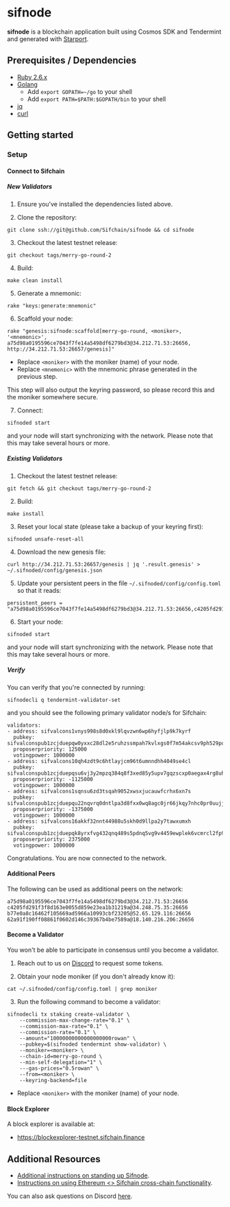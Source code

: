 # sifnode

**sifnode** is a blockchain application built using Cosmos SDK and Tendermint and generated with [Starport](https://github.com/tendermint/starport).

## Prerequisites / Dependencies

- [Ruby 2.6.x](https://www.ruby-lang.org/en/documentation/installation)
- [Golang](https://golang.org/doc/install) 
  - Add `export GOPATH=~/go` to your shell
  - Add `export PATH=$PATH:$GOPATH/bin` to your shell
- [jq](https://stedolan.github.io/jq/download/)
- [curl](https://curl.haxx.se/download.html)

## Getting started

### Setup

#### Connect to Sifchain

##### New Validators

1. Ensure you've installed the dependencies listed above.

2. Clone the repository:

```
git clone ssh://git@github.com/Sifchain/sifnode && cd sifnode
```

3. Checkout the latest testnet release:

```
git checkout tags/merry-go-round-2
```

4. Build:

```
make clean install
```

5. Generate a mnemonic:

```
rake "keys:generate:mnemonic"
```

6. Scaffold your node:

```
rake "genesis:sifnode:scaffold[merry-go-round, <moniker>, '<mnemonic>', a75d98a0195596ce7043f7fe14a5498df6279bd3@34.212.71.53:26656, http://34.212.71.53:26657/genesis]"
```

* Replace `<moniker>` with the moniker (name) of your node. 
* Replace `<mnemonic>` with the mnemonic phrase generated in the previous step.

This step will also output the keyring password, so please record this and the moniker somewhere secure.

7. Connect:

```
sifnoded start
```

and your node will start synchronizing with the network. Please note that this may take several hours or more.

##### Existing Validators

1. Checkout the latest testnet release:

```
git fetch && git checkout tags/merry-go-round-2
```

2. Build:

```
make install
```

3. Reset your local state (please take a backup of your keyring first):

```
sifnoded unsafe-reset-all
```

4. Download the new genesis file:

```
curl http://34.212.71.53:26657/genesis | jq '.result.genesis' > ~/.sifnoded/config/genesis.json
```

5. Update your persistent peers in the file `~/.sifnoded/config/config.toml` so that it reads: 

```
persistent_peers = "a75d98a0195596ce7043f7fe14a5498df6279bd3@34.212.71.53:26656,c4205fd291f3f8d163e0055d859e23ea1b31219a@34.248.75.35:26656,b77e0a8c16462f105669ad5966a10993cbf23205@52.65.129.116:26656,62a91f190ff08861f0602d146c39367b4be7589a@18.140.216.206:26656"
```

6. Start your node:

```
sifnoded start
```

and your node will start synchronizing with the network. Please note that this may take several hours or more.

##### Verify

You can verify that you're connected by running:

```
sifnodecli q tendermint-validator-set
```

and you should see the following primary validator node/s for Sifchain:

```
validators:
- address: sifvalcons1vnys998s8d0xkl9lqvzwn6wp6hyfjlp9k7kyrf
  pubkey: sifvalconspub1zcjduepqw0yxxc28dl2e5ruhzssmpah7kvlxgs0f7m54akcsv9ph529pqxhqmjna3h
  proposerpriority: 125000
  votingpower: 1000000
- address: sifvalcons10qh4zdt9c6htlayjcm96t6umnndhh4049se4cl
  pubkey: sifvalconspub1zcjduepqsu6vj3y2mpzq384q8f3xed85y5upv7gqzscxp0aegax4rg8uh93seezgwk
  proposerpriority: -1125000
  votingpower: 1000000
- address: sifvalcons1sqnsu6zd3tsqah9052xwsxjucauwfcrhx6xn7s
  pubkey: sifvalconspub1zcjduepqu22nqvrq0dntlpa3d8fxx0wq8agc0jr66jkqy7nhc0pr0uujjlmqxam24v
  proposerpriority: -1375000
  votingpower: 1000000
- address: sifvalcons16akkf32nnt44988u5skh0d9llpa2y7tawxumxh
  pubkey: sifvalconspub1zcjduepqk8yrxfvg432qnq489s5pdnq5vg9v4459ewplek6vcmrcl2fp9h3qgha6qw
  proposerpriority: 2375000
  votingpower: 1000000
```

Congratulations. You are now connected to the network.

#### Additional Peers

The following can be used as additional peers on the network:

```
a75d98a0195596ce7043f7fe14a5498df6279bd3@34.212.71.53:26656
c4205fd291f3f8d163e0055d859e23ea1b31219a@34.248.75.35:26656
b77e0a8c16462f105669ad5966a10993cbf23205@52.65.129.116:26656
62a91f190ff08861f0602d146c39367b4be7589a@18.140.216.206:26656
```

#### Become a Validator

You won't be able to participate in consensus until you become a validator.

1. Reach out to us on [Discord](https://discord.gg/3gQsRvjsRx) to request some tokens.

2. Obtain your node moniker (if you don't already know it):

```
cat ~/.sifnoded/config/config.toml | grep moniker
```

3. Run the following command to become a validator: 

```
sifnodecli tx staking create-validator \
    --commission-max-change-rate="0.1" \
    --commission-max-rate="0.1" \
    --commission-rate="0.1" \
    --amount="10000000000000000000rowan" \
    --pubkey=$(sifnoded tendermint show-validator) \
    --moniker=<moniker> \
    --chain-id=merry-go-round \
    --min-self-delegation="1" \
    ---gas-prices="0.5rowan" \
    --from=<moniker> \
    --keyring-backend=file
```

* Replace `<moniker>` with the moniker (name) of your node. 

#### Block Explorer

A block explorer is available at:

* https://blockexplorer-testnet.sifchain.finance

## Additional Resources

- [Additional instructions on standing up Sifnode](https://www.youtube.com/watch?v=1kjdjCEcYak&feature=youtu.be&ab_channel=utx0_).
- [Instructions on using Ethereum <> Sifchain cross-chain functionality](https://www.youtube.com/watch?v=z1EZcetmDMI&t=2s).

You can also ask questions on Discord [here](https://discord.com/invite/zZTYnNG).
